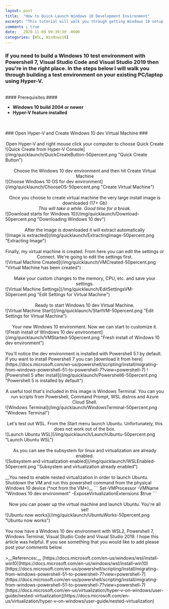 ```yaml
---
layout: post
title:  "How to Quick Launch Windows 10 Development Environment"
excerpt: "This tutorial will walk you through getting Windows 10 setup with tools like Powershell 7, Visual Studio Code, Visual Studio 2019 and WSL2"
comments : true
date:   2020-11-09 09:39:39 -0600
categories: [WSL, Windows10]
---
```

 
### If you need to build a Windows 10 test environment with Powershell 7, Visual Studio Code and Visual Studio 2019 then you're in the right place. In the steps below I will walk you through building a test environment on your existing PC/laptop using Hyper-V. ###

<br>
#### Prerequisites ####

- **Windows 10 build 2004 or newer**
- **Hyper-V feature installed**

<br>
<br>
### Open Hyper-V and Create Windows 10 dev Virtual Machine ###


<br>
<br>
<center>Open Hyper-V and right mouse click your computer to choose Quick Create</center>
![Quick Create from Hyper-V Console](/img/quicklaunch/QuickCreateButton-50percent.png "Quick Create Button")

<br>
<br>
<center>Choose the Windows 10 dev environment and then hit Create Virtual Machine</center>
![Choose Windows 10 OS for dev environment](/img/quicklaunch/ChooseOS-50percent.png "Create Virtual Machine")

<br>
<br>
<center>Once you choose to create virtual machine the very large install image is downloaded (17+ Gb)<br>
<i>This will take a while. Good time for a break.</i></center>
![Download starts for Windows 10](/img/quicklaunch/Download-50percent.png "Downloading Windows 10 dev")

<br>
<br>
<center>After the image is downloaded it will extract automatically</center>
![Image is extracted](/img/quicklaunch/ExtractingImage-50percent.png "Extracting Image")

<br>
<br>
<center>Finally, my virtual machine is created. From here you can edit the settings or Connect. We're going to edit the settings first.</center>
![Virtual Machine Created](/img/quicklaunch/VMCreated-50percent.png "Virtual Machine has been created")

<br>
<br>
<center>Make your custom changes to the memory, CPU, etc. and save your settings.</center>
![Virtual Machine Settings](/img/quicklaunch/EditSettingsVM-50percent.png "Edit Settings for Virtual Machine")

<br>
<br>
<center>Ready to start Windows 10 dev Virtual Machine.</center>
![Virtual Machine Start](/img/quicklaunch/StartVM-50percent.png "Edit Settings for Virtual Machine")

<br>
<br>
<center>Your new Windows 10 environment. Now we can start to customize it.</center>
![Fresh install of Windows 10 dev environment](/img/quicklaunch/VMStarted-50percent.png "Fresh install of Windows 10 dev environment")

<br>
<br>
You'll notice the dev environment is installed with Powershell 5.1 by default. If you want to install Powershell 7 you can [download it from here](https://docs.microsoft.com/en-us/powershell/scripting/install/migrating-from-windows-powershell-51-to-powershell-7?view=powershell-7)
![Powershell 5 after install](/img/quicklaunch/Powershell6-50percent.png "Powershell 5 is installed by default")

<br>
<br>
<center>A useful tool that's included in this image is Windows Terminal. You can you run scripts from Powershell, Command Prompt, WSL distros and Azure Cloud Shell.</center>
![Windows Terminal](/img/quicklaunch/WindowsTerminal-50percent.png "Windows Terminal") 

<br>
<br>
<center>Let's test out WSL. From the Start menu launch Ubuntu. Unfortunately, this does not work out of the box.</center>
![Launch Ubuntu WSL](/img/quicklaunch/LaunchUbuntu-50percent.png "Launch Ubuntu WSL")

<br>
<br>
<center>As you can see the subsystem for linux and virtualization are already enabled.</center>
![Subsystem and virtualization enabled](/img/quicklaunch/WSLEnabled-50percent.png "Subsystem and virtualization already enabled")

<br>
<br>
__You need to enable nested virtualization in order to launch Ubuntu. Shutdown the VM and run this powershell command from the physical Windows 10 device (*not from the VM*)__
```
Set-VMProcessor -VMName "Windows 10 dev environment" -ExposeVirtualizationExtensions $true
```
<br>
<br>
<center>Now you can power up the virtual machine and launch Ubuntu. You're all set!</center>
![Ubuntu now works](/img/quicklaunch/UbuntuWorks-50percent.png "Ubuntu now works")

<br>
<br>
You now have a Windows 10 dev environment with WSL2, Powershell 7, Windows Terminal, Visual Studio Code and Visual Studio 2019. I hope this article was helpful. If you see something that you would like to add please post your comments below.

<br>
<br>
>__References:__
[https://docs.microsoft.com/en-us/windows/wsl/install-win10](https://docs.microsoft.com/en-us/windows/wsl/install-win10)
[https://docs.microsoft.com/en-us/powershell/scripting/install/migrating-from-windows-powershell-51-to-powershell-7?view=powershell-7](https://docs.microsoft.com/en-us/powershell/scripting/install/migrating-from-windows-powershell-51-to-powershell-7?view=powershell-7)
[https://docs.microsoft.com/en-us/virtualization/hyper-v-on-windows/user-guide/nested-virtualization](https://docs.microsoft.com/en-us/virtualization/hyper-v-on-windows/user-guide/nested-virtualization)

